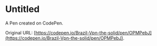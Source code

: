 # Untitled

A Pen created on CodePen.

Original URL: [https://codepen.io/Brazil-Vpn-the-solid/pen/OPMPebJ](https://codepen.io/Brazil-Vpn-the-solid/pen/OPMPebJ).

